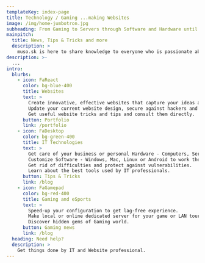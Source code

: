 ```yaml
---
templateKey: index-page
title: Technology / Gaming ...making Websites
image: /img/home-jumbotron.jpg
subheading: From Gaming to Servers through Software and Hardware until Website and Graphics, here you get covered it all
mainpitch:
  title: News, Tips & Tricks and more
  description: >
    muso.sk is here to share knowledge to everyone who is passionate about Technology, Website Development, Graphic design, Scripting, Software, Operating systems, Smartphones, Games, eSport and Servers
description: >-
  ...
intro:
  blurbs:
    - icon: FaReact
      color: bg-blue-400
      title: Websites
      text: >
        Create innovative, effective websites that capture your ideas and help grow your business. 
        Update your current website design, secure against hackers and speedup to be lighting fast and well ranked on Google.
        Get useful website tricks and tips and consult them directly.
      button: Portfolio
      link: /portfolio
    - icon: FaDesktop
      color: bg-green-400
      title: IT Technologies
      text: >
        Get care of your business or personal Hardware - Computers, Servers, Smartphones and accessories.
        Customize Software - Windows, Mac, Linux or Android to work the best for your environment.
        Get rid of difficulties and protect against vulnerabilities. 
        Learn about the best tools used by IT professionals.
      button: Tips & Tricks
      link: /blog
    - icon: FaGamepad
      color: bg-red-400
      title: Gaming and eSports
      text: >
        Speed-up your configuration to get lag-free experience.
        Make local or online dedicated server for your game or LAN tournament.
        Discover hidden gems of Gaming world.
      button: Gaming news
      link: /blog
  heading: Need help?
  description: >
    Get things done by IT and Website professional.
---
```

